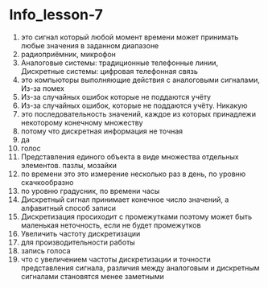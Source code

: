 # Info_lesson-7 
1. это сигнал который любой момент времени может принимать любые значения в заданном диапазоне
2. радиоприëмник, микрофон
3. Аналоговые системы: традиционные телефонные линии, Дискретные системы: цифровая телефонная связь
4. это компьюторы выполняющие действия с аналоговыми сигналами, Из-за помех
5. Из-за случайных ошибок которые не поддаются учёту
6. Из-за случайных ошибок, которые не поддаются учёту. Никакую
7. это последовательность значений, каждое из которых принадлежи некоторому конечному множеству
8. потому что дискретная информация не точная
9. да
10. голос
11. Представления единого объекта в виде множества отдельных элементов. пазлы, мозайки
12. по времени это это измерение несколько раз в день, по уровню скачкообразно
13. по уровню градусник, по времени часы
14. Дискретный сигнал принимает конечное число значений, а алфавитный способ записи
15. Дискретизация просиходит с промежутками поэтому может быть маленькая неточность, если не будет промежутков
16. Увеличить частоту дискретизации
17. для производительности работы
18. запись голоса
19. что с увеличением частоты дискретизации и точности представления сигнала, различия между аналоговым и дискретным сигналами становятся менее заметными
